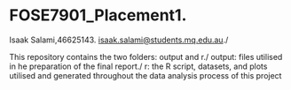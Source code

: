 # FOSE7901_Placement1.
Isaak Salami,46625143.
isaak.salami@students.mq.edu.au./

This repository contains the two folders: output and r./
output: files utilised in he preparation of the final report./
r: the R script, datasets, and plots utilised and generated throughout the data analysis process of this project
